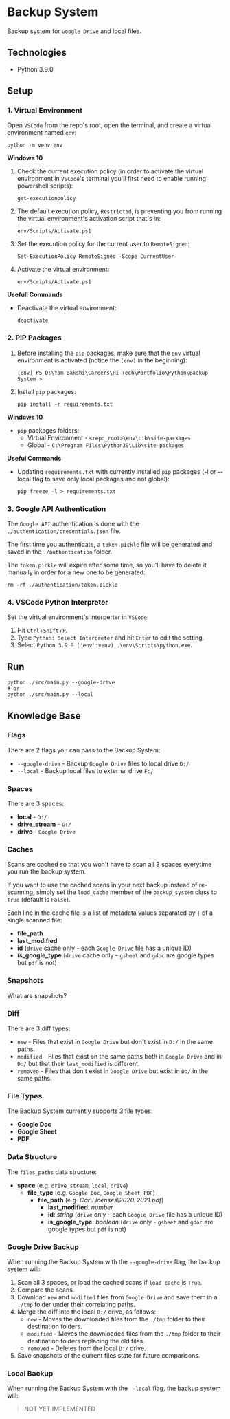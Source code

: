 # Backup System
Backup system for `Google Drive` and local files.

## Technologies
- Python 3.9.0

## Setup
### 1. Virtual Environment
Open `VSCode` from the repo's root, open the terminal, and create a virtual environment named `env`:
```
python -m venv env
```
**Windows 10**
1. Check the current execution policy (in order to activate the virtual environment in `VSCode`'s terminal you'll first need to enable running powershell scripts):
   ```
   get-executionpolicy
   ```
2. The default execution policy, `Restricted`, is preventing you from running the virtual environment's activation script that's in:
   ```
   env/Scripts/Activate.ps1
   ```
3. Set the execution policy for the current user to `RemoteSigned`:
   ```
   Set-ExecutionPolicy RemoteSigned -Scope CurrentUser
   ```
4. Activate the virtual environment:
   ```
   env/Scripts/Activate.ps1
   ```
**Usefull Commands**
- Deactivate the virtual environment:
   ```
   deactivate
   ```

### 2. PIP Packages
1. Before installing the `pip` packages, make sure that the `env` virtual environment is activated (notice the `(env)` in the beginning):
   ```
   (env) PS D:\Yam Bakshi\Careers\Hi-Tech\Portfolio\Python\Backup System >
   ```
2. Install `pip` packages:
   ```
   pip install -r requirements.txt
   ```
   
**Windows 10**
- `pip` packages folders:
   - Virtual Environment - `<repo_root>\env\Lib\site-packages`
   - Global - `C:\Program Files\Python39\Lib\site-packages`

**Useful Commands**
- Updating `requirements.txt` with currently installed `pip` packages (-l or --local flag to save only local packages and not global):
   ```
   pip freeze -l > requirements.txt
   ```


### 3. Google API Authentication
The `Google API` authentication is done with the `./authentication/credentials.json` file.

The first time you authenticate, a `token.pickle` file will be generated and saved in the `./authentication` folder.

The `token.pickle` will expire after some time, so you'll have to delete it manually in order for a new one to be generated:
```
rm -rf ./authentication/token.pickle
```

### 4. VSCode Python Interpreter
Set the virtual environment's interperter in `VSCode`:
1. Hit `Ctrl`+`Shift`+`P`.
2. Type `Python: Select Interpreter` and hit `Enter` to edit the setting.
3. Select `Python 3.9.0 ('env':venv) .\env\Scripts\python.exe`.

## Run
```
python ./src/main.py --google-drive
# or
python ./src/main.py --local
```

## Knowledge Base
### Flags
There are 2 flags you can pass to the Backup System:
- `--google-drive` - Backup `Google Drive` files to local drive `D:/`
- `--local` - Backup local files to external drive `F:/`

### Spaces
There are 3 spaces:
- **local** - `D:/`
- **drive_stream** - `G:/`
- **drive** - `Google Drive`

### Caches
Scans are cached so that you won't have to scan all 3 spaces everytime you run the backup system.

If you want to use the cached scans in your next backup instead of re-scanning, simply set the `load_cache` member of the `backup_system` class to `True` (default is `False`).

Each line in the cache file is a list of metadata values separated by `|` of a single scanned file:
- **file_path**
- **last_modified**
- **id** (`drive` cache only - each `Google Drive` file has a unique ID)
- **is_google_type** (`drive` cache only - `gsheet` and `gdoc` are google types but `pdf` is not)

### Snapshots
What are snapshots?

### Diff
There are 3 diff types:
- `new` - Files that exist in `Google Drive` but don't exist in `D:/` in the same paths.
- `modified` - Files that exist on the same paths both in `Google Drive` and in `D:/` but that their `last_modified` is different.
- `removed` - Files that don't exist in `Google Drive` but exist in `D:/` in the same paths.

### File Types
The Backup System currently supports 3 file types:
- **Google Doc**
- **Google Sheet**
- **PDF**

### Data Structure
The `files_paths` data structure:
- **space** (e.g. `drive_stream`, `local`, `drive`)
   - **file_type** (e.g. `Google Doc`, `Google Sheet`, `PDF`)
      - **file_path** (e.g. _Car\Licenses\2020-2021.pdf_)
         - **last_modified**: _number_
         - **id**: _string_ (`drive` only - each `Google Drive` file has a unique ID)
         - **is_google_type**: _boolean_ (`drive` only - `gsheet` and `gdoc` are google types but `pdf` is not)

### Google Drive Backup
When running the Backup System with the `--google-drive` flag, the backup system will:
1. Scan all 3 spaces, or load the cached scans if `load_cache` is `True`.
2. Compare the scans.
3. Download `new` and `modified` files from `Google Drive` and save them in a `./tmp` folder under their correlating paths.
4. Merge the diff into the local `D:/` drive, as follows:
   - `new` - Moves the downloaded files from the `./tmp` folder to their destination folders.
   - `modified` - Moves the downloaded files from the `./tmp` folder to their destination folders replacing the old files.
   - `removed` - Deletes from the local `D:/` drive.
5. Save snapshots of the current files state for future comparisons.

### Local Backup
When running the Backup System with the `--local` flag, the backup system will:
> NOT YET IMPLEMENTED